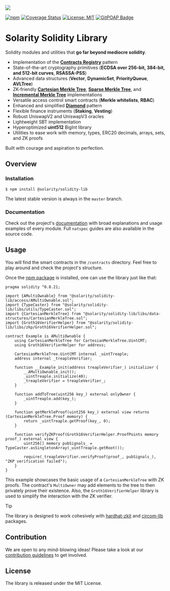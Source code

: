 ![](https://github.com/dl-solarity/solidity-lib/assets/47551140/87464015-a97a-4f5b-a16f-b34c98eb6549)

[![npm](https://img.shields.io/npm/v/@solarity/solidity-lib.svg)](https://www.npmjs.com/package/@solarity/solidity-lib)
[![Coverage Status](https://codecov.io/gh/dl-solarity/solidity-lib/graph/badge.svg)](https://codecov.io/gh/dl-solarity/solidity-lib)
[![License: MIT](https://img.shields.io/badge/License-MIT-yellow.svg)](https://opensource.org/licenses/MIT)
[![GitPOAP Badge](https://public-api.gitpoap.io/v1/repo/dl-solarity/solidity-lib/badge)](https://www.gitpoap.io/gh/dl-solarity/solidity-lib)

# Solarity Solidity Library

Solidity modules and utilities that **go far beyond mediocre solidity**.

- Implementation of the [**Contracts Registry**](https://eips.ethereum.org/EIPS/eip-6224) pattern
- State-of-the-art cryptography primitives (**ECDSA over 256-bit, 384-bit, and 512-bit curves**, **RSASSA-PSS**)
- Advanced data structures (**Vector**, **DynamicSet**, **PriorityQueue**, **AVLTree**)
- ZK-friendly [**Cartesian Merkle Tree**](https://medium.com/@Arvolear/cartesian-merkle-tree-the-new-breed-a30b005ecf27), [**Sparse Merkle Tree**](https://docs.iden3.io/publications/pdfs/Merkle-Tree.pdf), and [**Incremental Merkle Tree**](https://github.com/runtimeverification/deposit-contract-verification/blob/master/deposit-contract-verification.pdf) implementations
- Versatile access control smart contracts (**Merkle whitelists**, **RBAC**)
- Enhanced and simplified [**Diamond**](https://eips.ethereum.org/EIPS/eip-2535) pattern
- Flexible finance instruments (**Staking**, **Vesting**)
- Robust UniswapV2 and UniswapV3 oracles
- Lightweight SBT implementation
- Hyperoptimized **uint512** BigInt library
- Utilities to ease work with memory, types, ERC20 decimals, arrays, sets, and ZK proofs

Built with courage and aspiration to perfection.

## Overview

### Installation

```console
$ npm install @solarity/solidity-lib
```

The latest stable version is always in the `master` branch.

### Documentation

Check out the project's [documentation](https://docs.solarity.dev) with broad explanations and usage examples of every module. Full `natspec` guides are also available in the source code.

## Usage

You will find the smart contracts in the `/contracts` directory. Feel free to play around and check the project's structure.

Once the [npm package](https://www.npmjs.com/package/@solarity/solidity-lib) is installed, one can use the library just like that:

```solidity
pragma solidity ^0.8.21;

import {AMultiOwnable} from "@solarity/solidity-lib/access/AMultiOwnable.sol";
import {TypeCaster} from "@solarity/solidity-lib/libs/utils/TypeCaster.sol";
import {CartesianMerkleTree} from "@solarity/solidity-lib/libs/data-structures/CartesianMerkleTree.sol";
import {Groth16VerifierHelper} from "@solarity/solidity-lib/libs/zkp/Groth16VerifierHelper.sol";

contract Example is AMultiOwnable {
    using CartesianMerkleTree for CartesianMerkleTree.UintCMT;
    using Groth16VerifierHelper for address;
    
    CartesianMerkleTree.UintCMT internal _uintTreaple;
    address internal _treapleVerifier;

    function __Example_init(address treapleVerifier_) initializer {
        __AMultiOwnable_init();
        _uintTreaple.initialize(40);
        _treapleVerifier = treapleVerifier_;
    }

    function addToTree(uint256 key_) external onlyOwner {
        _uintTreaple.add(key_);
    }

    function getMerkleProof(uint256 key_) external view returns (CartesianMerkleTree.Proof memory) {
        return _uintTreaple.getProof(key_, 0);
    }

    function verifyZKProof(Groth16VerifierHelper.ProofPoints memory proof_) external view {
        uint256[] memory pubSignals_ = TypeCaster.asSingletonArray(_uintTreaple.getRoot());

        require(_treapleVerifier.verifyProof(proof_, pubSignals_), "ZKP verification failed");
    }
}
```

This example showcases the basic usage of a `CartesianMerkleTree` with ZK proofs. The contract's `MultiOwner` may add elements to the tree to then privately prove their existence. Also, the `Groth16VerifierHelper` library is used to simplify the interaction with the ZK verifier.

> [!TIP]
> The library is designed to work cohesively with [hardhat-zkit](https://github.com/dl-solarity/hardhat-zkit) and [circom-lib](https://github.com/dl-solarity/circom-lib) packages.

## Contribution

We are open to any mind-blowing ideas! Please take a look at our [contribution guidelines](https://docs.solarity.dev/docs/getting-started/contribution/how-to-contribute) to get involved.

## License

The library is released under the MIT License.
